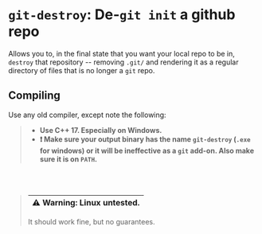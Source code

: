 # `git-destroy`: De-`git init` a github repo


Allows you to, in the final state that you want your local repo to be in, `destroy` that repository -- removing `.git/` and rendering it as a regular directory of files that is
no longer a `git` repo.

## Compiling

Use any old compiler, except note the following:
> * **Use C++ 17. Especially on Windows.**
> * **:exclamation: Make sure your output binary has the name `git-destroy` (`.exe` for windows) or it will be ineffective as a `git` add-on. Also make sure it is on `PATH`.**
<br />
<br />


> | :warning: Warning: Linux untested. |
> |-|
> 
> It should work fine, but no guarantees.

